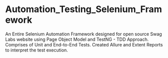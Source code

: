 # Automation_Testing_Selenium_Framework
An Entire Selenium Automation Framework designed for open source Swag Labs website using Page Object Model and TestNG - TDD Approach. Comprises of Unit and End-to-End Tests. Created Allure and Extent Reports to interpret the test execution.
